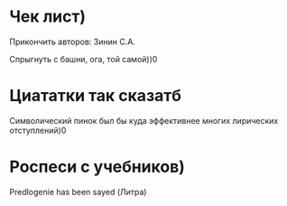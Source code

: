 # Чек лист)

Прикончить авторов: Зинин С.А.
 
Спрыгнуть с башни, ога, той самой))0


# Циататки так сказатб

Символический пинок был бы куда эффективнее многих лирических отступлений)0


# Роспеси с учебников)

Predlogenie has been sayed (Литра)
